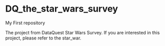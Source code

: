 # DQ_the_star_wars_survey
My First repository

The project from DataQuest Star Wars Survey.
If you are interested in this project, please refer to the star_war.
